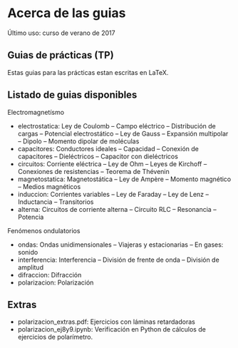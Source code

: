 Acerca de las guias
===================

Último uso: curso de verano de 2017

Guias de prácticas (TP)
--------------------
Estas guias para las prácticas estan escritas en LaTeX.

Listado de guias disponibles
----------------------------

Electromagnetísmo

- electrostatica:
	Ley de Coulomb – Campo eléctrico – Distribución de cargas – Potencial electrostático – Ley de Gauss – Expansión multipolar – Dipolo – Momento dipolar de moléculas
- capacitores:
	Conductores ideales – Capacidad – Conexión de capacitores – Dieléctricos – Capacitor con dieléctricos
- circuitos:
	Corriente eléctrica – Ley de Ohm – Leyes de Kirchoff – Conexiones de resistencias – Teorema de Thévenin
- magnetostatica:
	Magnetostática – Ley de Ampère – Momento magnético – Medios magnéticos
- induccion:
	Corrientes variables – Ley de Faraday – Ley de Lenz – Inductancia – Transitorios
- alterna:
	Circuitos de corriente alterna – Circuito RLC – Resonancia – Potencia


Fenómenos ondulatorios

- ondas:
	Ondas unidimensionales – Viajeras y estacionarias – En gases: sonido
- interferencia:
	Interferencia – División de frente de onda – División de amplitud
- difraccion:
	Difracción
- polarizacion:
	Polarización


Extras
----------------------------
- polarizacion_extras.pdf:
	Ejercicios con láminas retardadoras
- polarizacion_ej8y9.ipynb:
	Verificación en Python de cálculos de ejercicios de polarímetro.
